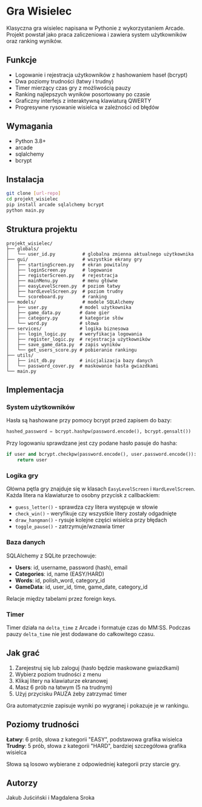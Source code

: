 # Gra Wisielec

Klasyczna gra wisielec napisana w Pythonie z wykorzystaniem Arcade. Projekt powstał jako praca zaliczeniowa i zawiera system użytkowników oraz ranking wyników.

## Funkcje

- Logowanie i rejestracja użytkowników z hashowaniem haseł (bcrypt)
- Dwa poziomy trudności (łatwy i trudny)
- Timer mierzący czas gry z możliwością pauzy
- Ranking najlepszych wyników posortowany po czasie
- Graficzny interfejs z interaktywną klawiaturą QWERTY
- Progresywne rysowanie wisielca w zależności od błędów

## Wymagania

- Python 3.8+
- arcade
- sqlalchemy 
- bcrypt

## Instalacja
```bash
git clone [url-repo]
cd projekt_wisielec
pip install arcade sqlalchemy bcrypt
python main.py
```
## Struktura projektu

```
projekt_wisielec/
├── globals/
│   └── user_id.py          # globalna zmienna aktualnego użytkownika
├── gui/                    # wszystkie ekrany gry
│   ├── startingScreen.py   # ekran powitalny
│   ├── loginScreen.py      # logowanie
│   ├── registerScreen.py   # rejestracja
│   ├── mainMenu.py         # menu główne
│   ├── easyLevelScreen.py  # poziom łatwy
│   ├── hardLevelScreen.py  # poziom trudny
│   └── scoreboard.py       # ranking
├── models/                 # modele SQLAlchemy
│   ├── user.py            # model użytkownika
│   ├── game_data.py       # dane gier
│   ├── category.py        # kategorie słów
│   └── word.py            # słowa
├── services/              # logika biznesowa
│   ├── login_logic.py     # weryfikacja logowania
│   ├── register_logic.py  # rejestracja użytkowników
│   ├── save_game_data.py  # zapis wyników
│   └── get_users_score.py # pobieranie rankingu
├── utils/
│   ├── init_db.py         # inicjalizacja bazy danych
│   └── password_cover.py  # maskowanie hasła gwiazdkami
└── main.py
```
## Implementacja

### System użytkowników
Hasła są hashowane przy pomocy bcrypt przed zapisem do bazy:
```python
hashed_password = bcrypt.hashpw(password.encode(), bcrypt.gensalt())
```
Przy logowaniu sprawdzane jest czy podane hasło pasuje do hasha:
```python
if user and bcrypt.checkpw(password.encode(), user.password.encode()):
    return user
```
### Logika gry
Główna pętla gry znajduje się w klasach `EasyLevelScreen` i `HardLevelScreen`. Każda litera na klawiaturze to osobny przycisk z callbackiem:

- `guess_letter()` - sprawdza czy litera występuje w słowie
- `check_win()` - weryfikuje czy wszystkie litery zostały odgadnięte
- `draw_hangman()` - rysuje kolejne części wisielca przy błędach
- `toggle_pause()` - zatrzymuje/wznawia timer

### Baza danych
SQLAlchemy z SQLite przechowuje:
- **Users**: id, username, password (hash), email
- **Categories**: id, name (EASY/HARD)
- **Words**: id, polish_word, category_id
- **GameData**: id, user_id, time, game_date, category_id

Relacje między tabelami przez foreign keys.

### Timer
Timer działa na `delta_time` z Arcade i formatuje czas do MM:SS. Podczas pauzy `delta_time` nie jest dodawane do całkowitego czasu.

## Jak grać

1. Zarejestruj się lub zaloguj (hasło będzie maskowane gwiazdkami)
2. Wybierz poziom trudności z menu
3. Klikaj litery na klawiaturze ekranowej
4. Masz 6 prób na łatwym (5 na trudnym)
5. Użyj przycisku PAUZA żeby zatrzymać timer

Gra automatycznie zapisuje wyniki po wygranej i pokazuje je w rankingu.

## Poziomy trudności

**Łatwy**: 6 prób, słowa z kategorii "EASY", podstawowa grafika wisielca
**Trudny**: 5 prób, słowa z kategorii "HARD", bardziej szczegółowa grafika wisielca

Słowa są losowo wybierane z odpowiedniej kategorii przy starcie gry.


## Autorzy

Jakub Juściński i Magdalena Sroka
